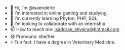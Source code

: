 - 👋 Hi, I’m @isaenderle
- 👀 I’m interested in online gaming and studying.
- 🌱 I’m currently learning Phyton, PHP, SQL. 
- 💞️ I’m looking to collaborate with an internship.
- 📫 How to reach me: isadorae_oliveira@hotmail.com 
- 😄 Pronouns: she/her
- ⚡ Fun fact: I have a degree in Veterinary Medicine.

<!---
isaenderle/isaenderle is a ✨ special ✨ repository because its `README.md` (this file) appears on your GitHub profile.
You can click the Preview link to take a look at your changes.
--->
